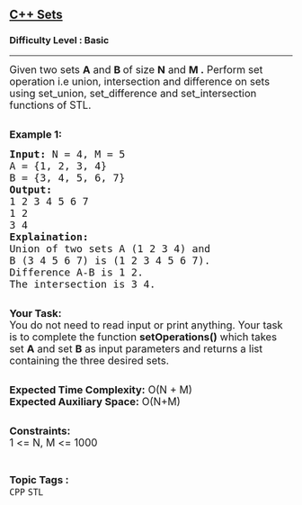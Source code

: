<h2><a href="https://practice.geeksforgeeks.org/problems/c-sets5648/1?page=2&category[]=STL&category[]=Map&sortBy=difficulty">C++ Sets</a></h2><h3>Difficulty Level : Basic</h3><hr><div class="problems_problem_content__Xm_eO"><p><span style="font-size:18px">Given two sets <strong>A</strong> and <strong>B </strong>of size <strong>N</strong> and <strong>M .</strong>&nbsp;Perform set operation i.e union, intersection and difference on sets using set_union, set_difference and set_intersection functions of&nbsp;STL.</span></p>

<p><br>
<span style="font-size:18px"><strong>Example 1:</strong></span></p>

<pre><span style="font-size:18px"><strong>Input:</strong> N = 4, M = 5
A = {1, 2, 3, 4}
B = {3, 4, 5, 6, 7}
<strong>Output:</strong>
1 2 3 4 5 6 7
1 2
3 4
<strong>Explaination:</strong> 
Union of two sets A (1 2 3 4) and 
B (3 4 5 6 7) is (1 2 3 4 5 6 7).
Difference A-B is 1 2.
The intersection is 3 4.</span></pre>

<p><br>
<span style="font-size:18px"><strong>Your Task:</strong><br>
You do not need to read input or print anything. Your task is to complete the function <strong>setOperations()</strong> which takes set <strong>A</strong> and set <strong>B</strong> as input parameters and returns a list containing the&nbsp;three desired sets.</span></p>

<p><br>
<span style="font-size:18px"><strong>Expected Time Complexity:</strong> O(N + M)<br>
<strong>Expected Auxiliary Space:</strong> O(N+M)</span></p>

<p><br>
<span style="font-size:18px"><strong>Constraints:</strong><br>
1 &lt;= N, M &lt;= 1000</span></p>
</div><br><p><span style=font-size:18px><strong>Topic Tags : </strong><br><code>CPP</code>&nbsp;<code>STL</code>&nbsp;